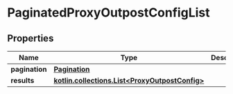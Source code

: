 
# PaginatedProxyOutpostConfigList

## Properties
Name | Type | Description | Notes
------------ | ------------- | ------------- | -------------
**pagination** | [**Pagination**](Pagination.md) |  | 
**results** | [**kotlin.collections.List&lt;ProxyOutpostConfig&gt;**](ProxyOutpostConfig.md) |  | 




